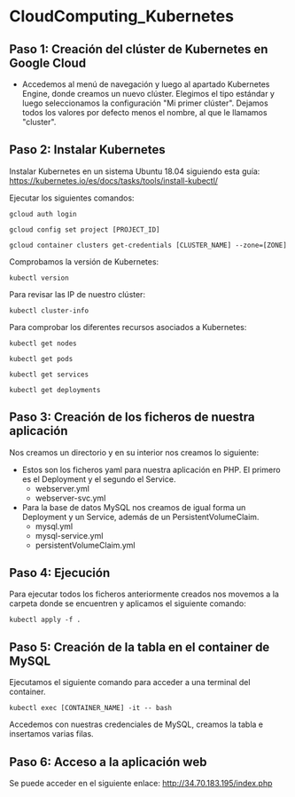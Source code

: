 # CloudComputing_Kubernetes

## Paso 1: Creación del clúster de Kubernetes en Google Cloud

- Accedemos al menú de navegación y luego al apartado Kubernetes Engine, donde creamos un nuevo clúster. Elegimos el tipo estándar y luego seleccionamos la configuración "Mi primer clúster". Dejamos todos los valores por defecto menos el nombre, al que le llamamos "cluster".

## Paso 2: Instalar Kubernetes

Instalar Kubernetes en un sistema Ubuntu 18.04 siguiendo esta guía: https://kubernetes.io/es/docs/tasks/tools/install-kubectl/

Ejecutar los siguientes comandos:

```
gcloud auth login
```

```
gcloud config set project [PROJECT_ID]
```

```
gcloud container clusters get-credentials [CLUSTER_NAME] --zone=[ZONE]
```

Comprobamos la versión de Kubernetes:
```
kubectl version
```
Para revisar las IP de nuestro clúster:
```
kubectl cluster-info
```
Para comprobar los diferentes recursos asociados a Kubernetes:

```
kubectl get nodes
```
```
kubectl get pods
```
```
kubectl get services
```
```
kubectl get deployments
```

## Paso 3: Creación de los ficheros de nuestra aplicación

Nos creamos un directorio y en su interior nos creamos lo siguiente:

- Estos son los ficheros yaml para nuestra aplicación en PHP. El primero es el Deployment y el segundo el Service.
    - webserver.yml
    - webserver-svc.yml
- Para la base de datos MySQL nos creamos de igual forma un Deployment y un Service, además de un PersistentVolumeClaim.
  - mysql.yml
  - mysql-service.yml
  - persistentVolumeClaim.yml

## Paso 4: Ejecución

Para ejecutar todos los ficheros anteriormente creados nos movemos a la carpeta donde se encuentren y aplicamos el siguiente comando:
```
kubectl apply -f .
```

## Paso 5: Creación de la tabla en el container de MySQL

Ejecutamos el siguiente comando para acceder a una terminal del container.
```
kubectl exec [CONTAINER_NAME] -it -- bash
```
Accedemos con nuestras credenciales de MySQL, creamos la tabla e insertamos varias filas.

## Paso 6: Acceso a la aplicación web

Se puede acceder en el siguiente enlace: http://34.70.183.195/index.php







